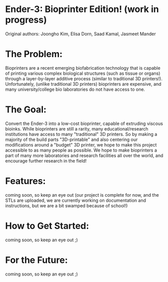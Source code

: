 # Ender-3: Bioprinter Edition! (work in progress)
Original authors: Joongho Kim, Elisa Dorn, Saad Kamal, Jasmeet Mander

# The Problem:
Bioprinters are a recent emerging biofabrication technology that is capable of printing various complex biological structures (such as tissue or organs) through a layer-by-layer additive process (similar to traditional 3D printers!). Unfortunately, (unlike traditional 3D printers) bioprinters are expensive, and many university/college bio laboratories do not have access to one.  

# The Goal:
Convert the Ender-3 into a low-cost bioprinter, capable of extruding viscous bioinks. While bioprinters are still a rarity, many educational/research institutions have access to many "traditional" 3D printers. So by making a majority of the build parts "3D-printable" and also centering our modifications around a "budget" 3D printer, we hope to make this project accessible to as many people as possible. We hope to make bioprinters a part of many more laboratories and research facilities all over the world, and encourage further research in the field!

# Features:
 coming soon, so keep an eye out (our project is complete for now, and the STLs are uploaded, we are currently working on documentation and instructions, but we are a bit swamped because of school!)
 
# How to Get Started:
 coming soon, so keep an eye out ;) 

# For the Future:
 coming soon, so keep an eye out ;) 
